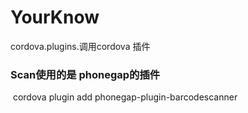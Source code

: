 # YourKnow 
cordova.plugins.调用cordova 插件
### Scan使用的是 phonegap的插件
  cordova plugin add phonegap-plugin-barcodescanner
  

